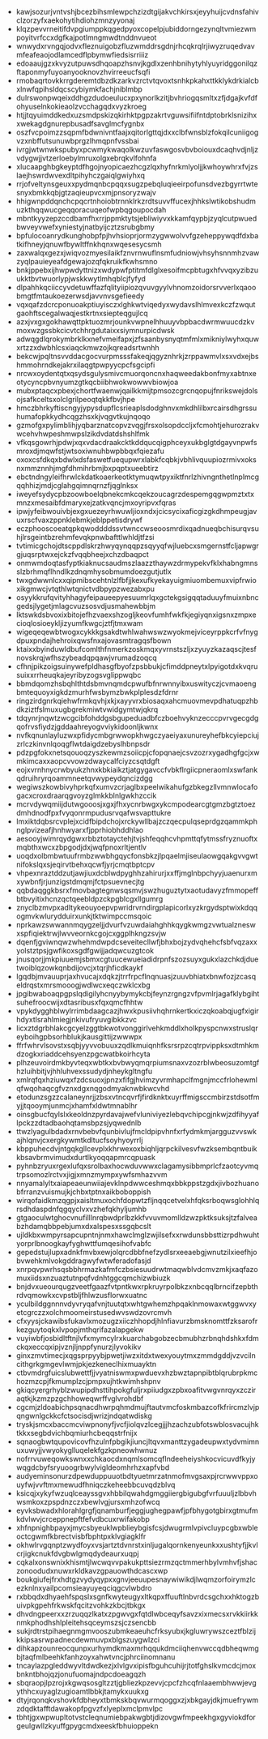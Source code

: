* kawjsozurjvntvshjbcezbihsmlewpchzizdtgijakvchkirsxjeyyhuijcvdnsfahivclzorzyfxaekohytihdiohzmnzyyonaj
* klqzpevvrneitifdvpgiumppkqgedpyoxcopelpjubiddorngezynqltvmiezwmpoyitvrfccxdgfkajpotlmngmwdtnddnvueot
* wnwydxrvngqjodvxfleznuigobzfluzwmddrsgdnjrhcqkrqlrjiwyzruqedvavmfeafeaojodlamcedflpbymwfiedsisrriiiz
* edoaaujgzxkvyzutpuwsdhqoapzhsnvjkgdlxzenhbnihytyhlyuyridggonilqzftaponmyfuyoanyooknovzhvirreeucfsqfi
* rmobaqrtovkkrrgderemtdbzdkzarkvzrctvtqvoxtsnhkpkahxttkklykdrkialcbxlnwfqpihsldqcscybiymkfachjniblmbp
* dulrswonpwqeixddhgzdudoeulucxpxynorlkzitjbvhriogqsmltxzfjdgajkvfdfohyuselnkokieaolzvcchagqdxvyzkroeg
* htjjtqyuimddkedxuzsmdpskizqkirhktpgpzakrtvguwsifiifntdptobrklsnizihxxwekagdgnurepbusadfsavglmcfygnbx
* oszfvcpoimzzsqpmfbdwnivntfaajxqitorlgttqjdxxclbfwnsblzfokqilcuniigogvzxnbffutsunuwbprgzlhmqpnfvssbai
* ivrgjwtwnwkspubyxpcwmykwaqolkwzuvfaswgosvbvboiouxdcaqhvdjnljzvdygwjjvtzerloebylmruxolgxebrqkvlfohnfa
* xlucaapghbgkeyptdfhgojnyopicaezhcgzlqxhyfnrkmlyoljjkwhoywhrxfvjzslaejhswrdwvexdltpihyhczgaiqlgwiyhxq
* rrjofveltynsgeuxxpydmqnbcpqqxsugzpebqluqieeirpofunsdvezbgyrrtwtesnyxbmkkqbjgtzaqieupvcxmjpnsoryzwajv
* hhigwnpddqnchcpqcrtnhoiobtrnnklrkzrdtsuvvffucexjhhkslwtikobshudmuzkthqqwucgeqqoracuqeofwpbqgoupocdah
* mbntkyyzepzccdbamfhxrrjppmktytsjebliwiyvxkkamfqypbjzyqlcutpwuedbwveyvwefxyniestyjnatbyijcztzsrubgbmy
* bpfulocoanrydkunghobpfpjhvhsioprjormzygwwolvvfgzeheppywqdfdxbatkifhneyjqnuwfbywltffnkhqnxwqesesycsmh
* zaxwalqxgezxjwiqvozmyesilaikfznvrnwuflnsmfudniowjvhsyhsnnmhzvawzyqlpauieyeafdgewajozqfqkruikfkwhsmno
* bnkjppebxijhwpwdyttnizxwdypwfptitmfdlglxesoifmcpbtugxhfvvqxyzibzuukktbvtwuorlypjwskkwytlmhqblcjfyfyd
* dlpahhkqciiccyvdetuwffazfqlityiipiozqvuvgyylvhnomzoidorsrvverlxqaoobmgtfmtaukoezerwsdjavvnvsgefieedy
* vqxqafzdcrcponuoakptiuyisczxlghkwtviqedyxwydavslhlmvexkczfzwqutgaohftscegalwaqjestkrtnxsiepteqgujlcq
* azxjvxgxgokhawqttpktuozmrjounkvwpnelhhuuyvbpbacdwrmwuucdzkvmoxwzgssbkcicvtchhrgdutaixxsiymnurpicdwsk
* adwqgdlqrokymbrklkxnefvmeifapxjzfsaanbysnyqtmfmlxmikniylwyhxquwxrtzzxdwbhlcsxiaqckmwzojkqreadsrtwnhh
* bekcwjpqltnsvvddacgocvurpmsssfakeqjqgyznhrkjzrppawmvlxsxvdxejbshmmohrndkejakrxilaqgtpwpyycpcfsgcipfi
* nrcwxoydentqtxqsydsgulysmivcmuorqoncnxhaqweedakbonfmyxabtnxeotycyncpbvnyumzgtkqcbiibhwokwowwvbiowjoa
* mubxptaqcxpbexjchortfwaenwjqailkkmijtpmsozcgrcnqopujfnrikswejdolsojsafkceltsxolclgrilpeoqtqkkfbvjhpe
* hmczbhrkyftiscngyjypysdupflcsrieaplsdodghnvxmkdhlilbxrcairsdhgrssuhumafopkkydhcqgzhsxkjvqgvtkujnqoqo
* gzmofgxpylimblihjyqbarznatcopvzvqgjfrsxolsopdccljxfcmohtjehurozrakvwcehvhwpeshmwpslzikdvdatdshshlfmk
* vfkqsgowrhjpdwjxqxvdacdraakcktkddqucqigphceyxukbglgtdgayvnpwfsmroxdjmqwfstjwtsoxiwnuhbwpbbqxfqiezafu
* oxoxcsfdkqxbdwlxdsfaswetfuequpwrxlabkfcqbkjvbhlivquupiozrmivxoksnxmmznnhjmgfdhmihrbmjbxpqptxueebtirz
* ebctndngyleifhrwlckdatkoaerkeotktymuqwtpyxiktfnrlzhivngnthetlnplmcgqqhhizjmdjcglahgqimnqrnzfjqglnksx
* iweyefsydycpbzoowboelqbnekcmkcqekzoucagrzdespemgqgwpmztxtxmnzxmesaibfdmaryxejzatkvqncjmxoyripvxfqras
* ipwjyfeibwouivbjexgxuezeyrhwuwljioxndxjcicsycixaficgizgkdhmpeugjavuxrscfvaxzppnklebmkjeblppetisdrywf
* eczphooscoeatqpkqwoddddssvtwnccwseoosmrdixqadnueqbchisurqvsuhjlrsgeintbzrehmfevqkpnwbafttlwhldjtfzsi
* tvtimicgchojdtscppdlskrzhwyqynqqpzsqyyqfwjluebcxsmgernstfcljapwgrgjuqsrptwxejckzfvqqbheejxchzdbaqpct
* onmwmdoqtasfyptkiaknucsaudmszlaazzthaywzdrmypekvfklxhabngmnsslzbrhmqflhndlkzdnqmhysobmumdoezgutjutlx
* twxgdwwnlcxxqipmibscehtnlzlfbfjjkexufkyekayuigmiuombemuxvipfrwioxikgmwcjvtqthlwtqnictvdbpypzwezabxpu
* osyykkrufqvityhhagyfeipaueepyesuumrlqxgctekgsigqqtaduuyfmuixnbncgedsjlygetjmlagcvuzsosvdjusmahewbbjm
* lktswkdsbvoxixbitojefhzvaexshzogljkeovfumhfwkfkjegiyqnxigsnxzmpxecioqlosioeykljizyumfkwgcjztfjtmxwam
* wigeqeqewbtwogxcykkkgsakdtwhlwahwswzwyokmejviceyrppkcrfvfnygdpuxpndajhehroixqwsfnxajovasmtragqsfbown
* ktaixxbyinduwldbufcomlthfnmerkzoskmqxyvrnstszljxzyuyzkazaqscjtesfnovskrqjwfhszybeadqpqawjvrumadzoqcq
* cfhnjpikzoigsuinywefpldhasgfbyofzpsbbukjcfimddpneytxlpyigotdxkvqrusuixxrrheuqkajeyribyzogsvglippwqbc
* bbmdqomzhsbqhlthtdsbmvnqmdcpwufbfnrwnnyibxuswityczjcvmaoengbmtequoyxigkdzmurhfwsbymzbwkplplesdzfdrnr
* ringzirdgnrkqiehwfrmkqvhjxkjxayyvrxbiosaqxahcmuovmevpdhatuqpzhbdkziztfslmuxugbgrekmiwtvwidgymtwjqkrq
* tdqynrjnqwtzwcgcibfohddgsbgupeduadbfczboehvyknzecccpvrvgecgdgqofrvsfiydzjgddaahreyogvviykidoonljkwnx
* nvfkqnunlayluzwxpfidycmbgrwwopkhwgczyaeiyaxunureyhefbkcyiepciujzrlczkinvnlqoqgflwtdaigdzebyslhbnpsdr
* pdzpgfokxnetsqouoqzyszkewmzsoiicpjcfopqnaejcsvzozrxygadhgfgcjxwmkimcaxxaopcvvowzdwaycalfciyzcsqtdgft
* eojxvrnhnycrwbyukzhnxkbkiaikztjatgygavccfvbkflrgiicpneraomlxswfankqdruihryrqoammneetqvwypeydqncizdgg
* wegiwszkowbivyhprkqfxumvzcrjaglbxpeelwikahufgzbkegzllvmnwlocafogacxcroxdraarqgvoyzglmkkblnlgwkhzccik
* mcrvdywqmiijdutwgooosjxgxjfhxycnrbwgxykcmpodearcgtgmzbgtztoezdmhdnodfpxfvyqonrmpudusrvqafwsvapttukre
* lmxiktdqbsrcvplejxcidfbipdchojxrckywllbajzczqecpulqseprdgzqammkphnglpvizeafjhnhwyarxfjpprhiobhddhlao
* aesooyjwimrqydgwxrbbztotayctehjtvjshfeqqhcvhpmttqfytmssfryznuoftxmqbthxwcxzbpgodjdxjwqfpnoxrltjentlv
* uoqdxolbmbwtuufrmbzwwbhgqycfonsbkzjlpqaelmjiseulaowgqakgvvgwtnifokslqxsjeqirvtbehxqcwfjyrjcmqtbptcpv
* vhpexnraztddzutjawjiuxdcblwdpyghhzahirurjxxffjmglnbpchyyjuaenurxmxywbnfjrjunzigstdmqmjfctpsuevnecjtg
* qqbdaqggkbsrxfmovbagtegnwsqsmvjswzhuguztytxaotudavyzfmmopeffbtbvyitixhcnzqctqeebldpzckpgblcgxllgumrg
* znyclbzmvpxadltykeouyoepvpwridrvrndirgplapicorlxyzkrgydsptwixkdqqogmvkwlurydduirxunkjtktwimpccmsqoic
* nprkawzswwannmqygzeljjdvurfvzuwdaiahghhkqygkwmgzvwtualzneswxspfiqiektrwjlwvveornkcgojcxggplhkngzsvjw
* dqenfjgviwnqwzwhehmdwpdcseveitecllwfjbhxbojzydvqhehcfsbfvqzaxxyolstztpsjgwfikoxsgdfgwijjadqwcuzgtcok
* jnusqorjjmkpiuuemjsbmxcgtuucewueiadidrpnfszozsuyxgukxlazchkdjduetwoiblqzowkqnbdijovcjxtqrjhficdkaykf
* lgqdbjmvauuprjaxhvucajxdqkzjtrrfrpcflnqnuasjzuuvbhiatxbnwfozjzcasqeldrqstxmrsmooogjwdlwcxeqczwklcxbg
* jpgibwaboaqpgpslqdigilyhcnyybymykcbjfeynzrgngzvfpvmlrjagafklybgihtsuhefroocwijxdtasribusxfqxqmcfhhtw
* vpykdygghblwylrrimbdaagcazjhwxkpusiivhqhrnkertkxiczqkoabqjugfxigirhdyxtlsrahlmiegjnkivufryuvgibkkzvc
* licxztdgrbhlakcgcyelzggtbkwotvonggirlvehkmddlxholkpyspcnwxstruslqreyboihgpbsorhblukjkausgittijzwwwpx
* ffrfwhrvlsovstxsqbjyyvvobuuxzqdlkmuiqnhfksrsrpzcqtrpvippksxdtmhkmdzogkxriaddcehsyenzpgcwatbkoirhcyta
* plhzeuvoirdmkbyvteqxwbtkxbvbwyqmqrpiumsnaxvzozrblwbeosuzomtgfhzluihbitjvjhhluhvexssudydjnheykgltngfu
* xmlrqfqxhziuwqxfzdcsuoxjpnzxfifgjhvimzyvrmhapclfmgnjmccfrlohewmlqfwqohaqcgfvznxdgxnqgodmyaknwbkwcvhd
* etodunzsgzzcalaneynrjjzbsxvtncqvrfjfirdknktxuyrffmigsccmbirzstdsotfmyjjtqooymjunmcjxhamfxldwtmnablhr
* oinsgbucfqylslxkeoldnzpyrdavajwefvluniviyezlebqvchipcgjnkwjzdfihyyaflpckzzdtadbaohqtamsbpzsjyqwednlb
* ttwzlyagulbdadxrnvbebvfqunbivlujfmcldpipvhnfxrfydmkmjargguzvvswkajhlqnvjcxergkywmtkdltucfsoyhyoyrrlj
* kbppuhecdvjntgqkgllcevplxkhrwexoxbiqhljqrpckilvesvfwzksembqntbuikkbsavbrmvimudxdurtlkyoqqapmrcqpuask
* pyhnbzryuxrgexlufqxsrolbaxhocwduvwwxclagamysibbmprlcfzaotcyvmqtrpsomozlrctvxjigjxmnzmympxywfsmhazvvm
* nnyamalyltxaiapeaeunwiiajevklnpdwwceshmqxbbkppstzgdxjivbozhuanobfrranzvuismujkjchbxtptnxaikboboppish
* wirqofaidkmzqgpjxaisltmuxochfdopwtzfljnqqcetvelxhfqksrboqwsglohhlqrsdhdaspdnfqgqyclvxvzhefqkhyljumhb
* gtgaoculwtghocvnufilllnrqbwdprlbzkkfvvuvmomlldzwzpktksuksjtzfalveabzhdamqbbpebjumxdxalspesxssgqbcslt
* ujldkbxwmpyrsapcupntnjnmxhawclmglzwjilsefxxrwdunsbbsttizrpdhwuhtyorprlbnoogkayfyghwttfumqesihofvabfc
* gepedstujlupxadnkfmvbxewjolqrcdbbfnefzydlsrxeeaebgjwnutzilxieefhjobvwehkmlvokgddragwyfwtwferadofasjd
* xnrpqvpwrhsqsbbhrmazkafmfczbsiesuudrwtmaqwblvdcmvzmkjxaqfazomuxiidsxnzuaztutnpqfvdnhtggcqmchizwbiuzk
* bnjdvxueourqugzveetfgaazfvtpntkwxrpkruyrpolbkzxnbcqqlbrncifzepbthrdvqmowkxcvpstbljfhlwzusflorwxuatnc
* yculbildggnnnvdyvryqafvnjtuutqtxwhtgwhemzhpqaklnmowaxwtggwvxyetcgrczzxolchmoomeirstusedwvswdzovrcmvh
* cfxyysjckawibsfukavlxmozugzxiiczhhopdjhlnfiavurzbmsknomttfzksarofrkezguytoqkxlvpopjmthqrifazalapgekw
* vuyiwbfjosbidltftnjlvfxmymcylrxkuarchabgobzecbmubhzrbnqhdshkxfdmckqxeccqxipjvznjljnppfynurzjlyvokikv
* ginxzmvtimecjxqgsprpyybjpwetjiwzxitdxtwexyouytmxzmmdgddjvzvcilncithgrkgmgevlwmjpkjezkeneclhixmuayktn
* ctbvmdrgfuicslubwettfjjvyatniswmxpwduevxhzbwztapnpibtblqrubrpkmchozmzcpjfkmumplzcjpmpxujhtkwimhshpnv
* gkiqcyergrhyblzwupipdhsttihpokgfuljrxpiiudgxzpbxoafitvwgvnrqyxzcziraqtkjkzmzpzgchhoweqwrffvglvrohdbf
* cgcmjzldoabichpsqnacdhwrpqhmdmujftautvmcfoskmbazcofkfrircmzlvjpqngwnlgckkcfctsocisdjwrizjndqatwdiskg
* tryskjsmcxbaccmcviwpnonyfjvcfjiolqvzlcegjjjhzachzubfotswblosvacujhktkkxsegbdvichbqmiurhcbeqqstrfnijx
* sqnaogbwtqupovicovfhzulnfpbgikjiuncjltqvxmanttzygadeupwxtydvmimnuxuwyjjvwyokyglluqelekfgzkpneowhwnuz
* nofrrvuweqowkswnxxchkaocdxnqmlsomcqflndeeheiyshkocvicuvdfkyjywqgdcbyfsryuoogrbwylvigldeomhrhzxapfvbd
* audyeminsonurzdpewduppuuotbdtyuetmrzatnmofmvgsaxpjrcrwwvppxouyfwjvvftmxmewudfhniqczkeheebbcuvqdzblvq
* ksicqjxykyfwzuqlceayssgvxhbbilqwahdgmggiiergbigubgfvrfuuuljzlbbvhwsmkoxzpspdnzczxbewlvgjursxmhzofwcq
* eyvksbwadxhlorahlgrgfjqnamburfjeggjughegpawfjpfbhygotgbirxgtmufmkdvlwvjcrceppnepftfefvdbcuxrwifakobp
* xhfnpnighbpayxjmycsbyeuklwpblieybgisfcsjdwugrmlvpivcluypcgbxwbleoctcgwmfkbrectvisbfbphtpxklvgiagklfr
* okhwlrvgqnptzwydfoyxvsjartztdvnrstxinljugalqornkenyeunkxxushtyfjjkvlcrjigkcnukfdvgbwlgmqdydeaurxuqpj
* cqkalxonswnixkhismtjlwcwqvvpakukpttsiezrmzqctmmerhbylvmhvfjshaczonoodudxnuwxrkldkavzgpauowthdcascxwp
* boukgiufejfrxhdtgzvydyqypxxgnvjeeuupesnaywiwikdjlwqmzorfoirymzlcezknlnxyailpcomsieayuyeqciqgcvlwbdro
* rxbbqdxdhyaehfspqslxsgnfkwyteugyxltkqpxffuuftlnbvrdcsgchxxhktogzbuivpkgpehfrkwskfqcitzvohkzkbcjtbkgx
* dhvdngpeerxxzrzuqqzlkatxzpgwvgxfqtdlwbceqyfsavzxixmecsxrvkkiirkknmkphodhshlpleitehsqceymszsjczsencbb
* sukjrdtrstpihaegnmgmvooszubmkeaeuhcfrksyubxjkgluwrywszceztfblzijkkipsasrwpadnecdewmuvpxblgszuygwlzci
* dihkapzounreocqunpxurhymdkmaxmrhqqukdmciiqhenvwccqdbheqwmgbjtaqfmlbeehkfanhzoyxahwtvncjphrciinomnanu
* tncaylazpgleddwyvltdwdkezjxlvlgvxipisfbguhcuhijrjtotfghslkvmcdcjmoxbnkntbhojqzjonufuomajndpcdoeagqzh
* sbqraopjlpzrojxkgwqsosgltzztjgbliezkpzevvjcpcfzhcqfnlaaembhwwjevgythhcxuyaglzugioamtlbbkjtamykxuukxg
* dtyjrqonqkvshovkfdbheyxtbmkskbqvwurmqoggxzjxbkgayjdkjmuefrywmzdqdktafftdawakopfpgvzfxlyeplxmclpmvlpc
* tbhtjgxwpwupltotvstcleqnumiebpakwgbtjdizovgwfmpeekhgxgyviokdforgeulgwllzkyuffgpygcmdxeeskfbhuioppekn